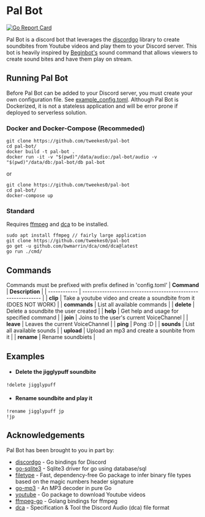 # Pal Bot

[![Go Report Card](https://goreportcard.com/badge/github.com/tweekes0/pal-bot)](https://goreportcard.com/report/github.com/tweekes0/pal-bot)

Pal Bot is a discord bot that leverages
the [discordgo](https://github.com/bwmarrin/discordgo) library to create soundbites from Youtube videos and play them to your Discord server. This bot is heavily inspired by [Beginbot's](https://www.twitch.tv/beginbot) sound command that allows viewers to create sound bites and have them play on stream.

## Running Pal Bot

Before Pal Bot can be added to your Discord server, you must create your own configuration file. See [example_config.toml](https://github.com/tweekes0/pal-bot/blob/main/example_config.toml). Although Pal Bot is Dockerized, it is not a stateless application and will be error prone if deployed to serverless solution.

### Docker and Docker-Compose (Recommeded)

```
git clone https://github.com/tweekes0/pal-bot
cd pal-bot/
docker build -t pal-bot .
docker run -it -v "$(pwd)"/data/audio:/pal-bot/audio -v "$(pwd)"/data/db:/pal-bot/db pal-bot
```

or

```
git clone https://github.com/tweekes0/pal-bot
cd pal-bot/
docker-compose up
```

### Standard

Requires [ffmpeg](https://ffmpeg.org/) and [dca](https://github.com/bwmarrin/dca) to be installed.

```
sudo apt install ffmpeg // fairly large application
git clone https://github.com/tweekes0/pal-bot
go get -u github.com/bwmarrin/dca/cmd/dca@latest
go run ./cmd/
```

## Commands

Commands must be prefixed with prefix defined in 'config.toml'
| **Command** | **Description** |
| ------------ | ------------------------------------------------------------- |
| **clip** | Take a youtube video and create a soundbite from it (DOES NOT WORK) |
| **commands** | List all available commands |
| **delete** | Delete a soundbite the user created |
| **help** | Get help and usage for specified command |
| **join** | Joins to the user's current VoiceChannel |
| **leave** | Leaves the current VoiceChannel |
| **ping** | Pong :D |
| **sounds** | List all available sounds |
| **upload** | Upload an mp3 and create a sounbite from it |
| **rename** | Rename soundbiets |

## Examples

- #### Delete the jigglypuff soundbite

```
!delete jigglypuff
```

- #### Rename soundbite and play it

```
!rename jigglypuff jp
!jp
```

## Acknowledgements

Pal Bot has been brought to you in part by:

- [discordgo](https://github.com/bwmarrin/discordgo) - Go bindings for Discord
- [go-sqlite3](https://github.com/mattn/go-sqlite3) - Sqlite3 driver for go using database/sql
- [filetype](https://github.com/h2non/filetype) - Fast, dependency-free Go package to infer binary file types based on the magic numbers header signature
- [go-mp3](https://github.com/hajimehoshi/go-mp3) - An MP3 decoder in pure Go
- [youtube](https://github.com/kkdai/youtube/) - Go package to download Youtube videos
- [ffmpeg-go](https://github.com/u2takey/ffmpeg-go) - Golang bindings for ffmpeg
- [dca](https://github.com/bwmarrin/dca) - Specification & Tool the Discord Audio (dca) file format
